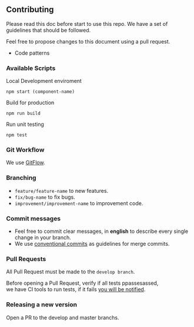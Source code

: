 
## Contributing ##  
  
Please read this doc before start to use this repo. We have a set of guidelines that should be followed.  
  
Feel free to propose changes to this document using a pull request.  
  
* Code patterns  
  
### Available Scripts ###  
  
Local Development enviroment  
```  
npm start (component-name)
```  
Build for production  
```  
npm run build  
```  
Run unit testing  
```  
npm test  
```  
  
### Git Workflow ###  
  
We use [GitFlow](http://nvie.com/posts/a-successful-git-branching-model/).  
  
### Branching  
- ```feature/feature-name``` to new features.  
- ```fix/bug-name``` to fix bugs.  
- ```improvement/improvement-name``` to improvement code.  
  
### Commit messages ###  

- Feel free to commit clear messages, in **english** to describe every single change in your branch.  
- We use [conventional commits](https://conventionalcommits.org/) as guidelines for merge commits.
  
### Pull Requests ###  
  
All Pull Request must be made to the `develop branch`.  
  
Before opening a Pull Request, verify if all tests ppassesassed,   
we have CI tools to run tests, if it fails [you will be notified](https://www.youtube.com/watch?v=mmLRTVYgEq4).  
  
  
### Releasing a new version ###

Open a PR to the develop and master branchs.